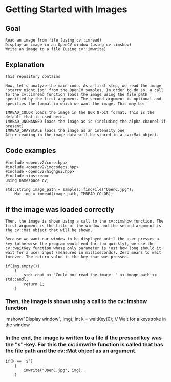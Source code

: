 # Getting Started with Images

## Goal 
```
Read an image from file (using cv::imread)
Display an image in an OpenCV window (using cv::imshow)
Write an image to a file (using cv::imwrite)
```
## Explanation
```
This repository contains 

Now, let's analyze the main code. As a first step, we read the image "starry_night.jpg" from the OpenCV samples. In order to do so, a call to the cv::imread function loads the image using the file path specified by the first argument. The second argument is optional and specifies the format in which we want the image. This may be:

IMREAD_COLOR loads the image in the BGR 8-bit format. This is the default that is used here.
IMREAD_UNCHANGED loads the image as is (including the alpha channel if present)
IMREAD_GRAYSCALE loads the image as an intensity one
After reading in the image data will be stored in a cv::Mat object.
```
## Code examples
```
#include <opencv2/core.hpp>
#include <opencv2/imgcodecs.hpp>
#include <opencv2/highgui.hpp>
#include <iostream>
using namespace cv;

std::string image_path = samples::findFile("OpenC.jpg");
    Mat img = imread(image_path, IMREAD_COLOR);

```
## if the image was loaded correctly
```
Then, the image is shown using a call to the cv::imshow function. The first argument is the title of the window and the second argument is the cv::Mat object that will be shown.

Because we want our window to be displayed until the user presses a key (otherwise the program would end far too quickly), we use the cv::waitKey function whose only parameter is just how long should it wait for a user input (measured in milliseconds). Zero means to wait forever. The return value is the key that was pressed.

if(img.empty())
    {
        std::cout << "Could not read the image: " << image_path << std::endl;
        return 1;
    }
```
### Then, the image is shown using a call to the cv::imshow function
 imshow("Display window", img);
    int k = waitKey(0); // Wait for a keystroke in the window

### In the end, the image is written to a file if the pressed key was the "s"-key. For this the cv::imwrite function is called that has the file path and the cv::Mat object as an argument.
```
if(k == 's')
    {
        imwrite("OpenC.jpg", img);
    }
```
